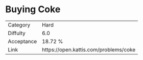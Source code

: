# Buying Coke

<table>
    <tr>
        <td>Category</td>
        <td>Hard</td>
    </tr>
    <tr>
        <td>Diffulty</td>
        <td>6.0</td>
    </tr>
    <tr>
        <td>Acceptance</td>
        <td>18.72 %</td>
    </tr>
    <tr>
        <td>Link</td>
        <td>https://open.kattis.com/problems/coke</td>
    </tr>
</table>